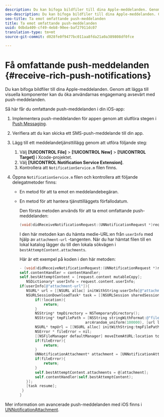 ```yaml
---
description: Du kan bifoga bildfiler till dina Apple-meddelanden. Genom att lägga till visuella komponenter kan du öka användarnas engagemang avsevärt med push-meddelanden.
seo-description: Du kan bifoga bildfiler till dina Apple-meddelanden. Genom att lägga till visuella komponenter kan du öka användarnas engagemang avsevärt med push-meddelanden.
seo-title: Ta emot omfattande push-meddelanden
title: Ta emot omfattande push-meddelanden
uuid: 0dbda409-cf49-4eb8-90ee-baf27911dc07
translation-type: tm+mt
source-git-commit: d028fe0f9477bc011aa8fda21a0a389808df0fce

---
```



# Få omfattande push-meddelanden {#receive-rich-push-notifications}

Du kan bifoga bildfiler till dina Apple-meddelanden. Genom att lägga till visuella komponenter kan du öka användarnas engagemang avsevärt med push-meddelanden.

Så här får du omfattande push-meddelanden i din iOS-app:

1. Implementera push-meddelanden för appen genom att slutföra stegen i [Push Messaging](/help/ios/messaging-main/push-messaging/push-messaging.md).
1. Verifiera att du kan skicka ett SMS-push-meddelande till din app.
1. Lägg till ett meddelandetjänsttillägg genom att utföra följande steg:

   1. Välj **[!UICONTROL File]** > **[!UICONTROL New]** > **[!UICONTROL Target]** i Xcode-projektet.
   1. Välj **[!UICONTROL Notification Service Extension]**.
   1. Kontrollera att `NotificationService.m` filen finns.

1. Öppna `NotificationService.m` filen och kontrollera att följande delegatmetoder finns:

   * En metod för att ta emot en meddelandebegäran.
   * En metod för att hantera tjänsttilläggets förfallodatum.

      Den första metoden används för att ta emot omfattande push-meddelanden:

      ```objective-c
      (void)didReceiveNotificationRequest:(UNNotificationRequest *)request withContentHandler:(void (^)(UNNotificationContent *contentToDeliver))contentHandler;
      ```

      I den här metoden kan du hämta medie-URL:en från `userInfo` med hjälp av `attachment-url` -tangenten. När du har hämtat filen till en lokal katalog lägger du till den lokala sökvägen i `bestAttemptContent.attachments`.

      Här är ett exempel på koden i den här metoden:

      ```objective-c
      - (void)didReceiveNotificationRequest:(UNNotificationRequest *)request withContentHandler:(void (^)(UNNotificationContent * _Nonnull))contentHandler {
      self.contentHandler = contentHandler;
      self.bestAttemptContent = [request.content mutableCopy];
         NSDictionary* userInfo = request.content.userInfo;
      if(userInfo[@"attachment-url"]){
         NSURL* url = [[NSURL alloc] initWithString:userInfo[@"attachment-url"]];
         NSURLSessionDownloadTask* task = [[NSURLSession sharedSession] downloadTaskWithURL:url completionHandler:^(NSURL * _Nullable location, NSURLResponse * _Nullable response, NSError * _Nullable error) {
             if(!location){
                 return;
             }
             NSString* tmpDirectory = NSTemporaryDirectory();
             NSString* tmpFilePath = [NSString stringWithFormat:@"file://%@%d%d%@", tmpDirectory, arc4random_uniform(100000),
                                    arc4random_uniform(100000), [url lastPathComponent]];
             NSURL* tmpUrl = [[NSURL alloc] initWithString:tmpFilePath];
             NSError * fileError = nil;
             [[NSFileManager defaultManager] moveItemAtURL:location toURL:tmpUrl error:&amp;fileError];
             if(fileError){
                 return;
             }
             UNNotificationAttachment* attachment = [UNNotificationAttachment attachmentWithIdentifier:@"video" URL:tmpUrl options:nil error:&amp;fileError];
             if(fileError){
                 return;
             }
             self.bestAttemptContent.attachments = @[attachment];
             self.contentHandler(self.bestAttemptContent);
         }];
         [task resume];
       }
      }
      ```


Mer information om avancerade push-meddelanden med iOS finns i [UNNotificationAttachment](https://developer.apple.com/documentation/usernotifications/unnotificationattachment).
